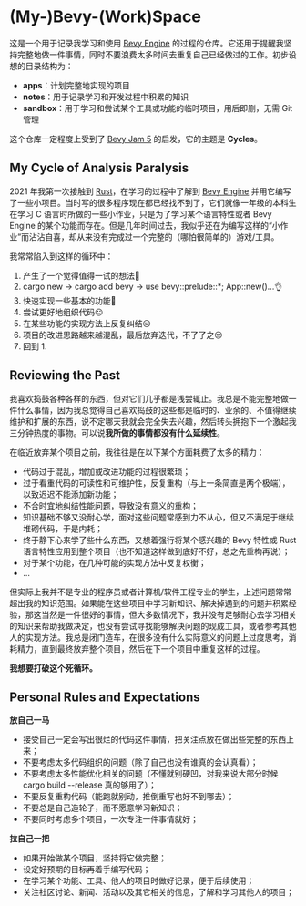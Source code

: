 # (My-)Bevy-(Work)Space

这是一个用于记录我学习和使用 [Bevy Engine](https://bevyengine.org/) 的过程的仓库。它还用于提醒我坚持完整地做一件事情，同时不要浪费太多时间去重复自己已经做过的工作。初步设想的目录结构为：

- **apps**：计划完整地实现的项目
- **notes**：用于记录学习和开发过程中积累的知识
- **sandbox**：用于学习和尝试某个工具或功能的临时项目，用后即删，无需 Git 管理

这个仓库一定程度上受到了 [Bevy Jam 5](https://itch.io/jam/bevy-jam-5) 的启发，它的主题是 **Cycles**。

## My Cycle of Analysis Paralysis

2021 年我第一次接触到 [Rust](https://www.rust-lang.org/)，在学习的过程中了解到 [Bevy Engine](https://bevyengine.org/) 并用它编写了一些小项目。当时写的很多程序现在都已经找不到了，它们就像一年级的本科生在学习 C 语言时所做的一些小作业，只是为了学习某个语言特性或者 Bevy Engine 的某个功能而存在。但是几年时间过去，我似乎还在为编写这样的“小作业”而沾沾自喜，却从来没有完成过一个完整的（哪怕很简单的）游戏/工具。

我常常陷入到这样的循环中：

1. 产生了一个觉得值得一试的想法🤔
2. cargo new -> cargo add bevy -> use bevy::prelude::*; App::new()...👌
3. 快速实现一些基本的功能🙂
4. 尝试更好地组织代码😐
5. 在某些功能的实现方法上反复纠结😑
6. 项目的改进思路越来越混乱，最后放弃迭代，不了了之😒
7. 回到 1.

## Reviewing the Past

我喜欢捣鼓各种各样的东西，但对它们几乎都是浅尝辄止。我总是不能完整地做一件什么事情，因为我总觉得自己喜欢捣鼓的这些都是临时的、业余的、不值得继续维护和扩展的东西，说不定哪天我就会完全失去兴趣，然后转头拥抱下一个激起我三分钟热度的事物。可以说**我所做的事情都没有什么延续性**。

在临近放弃某个项目之前，我往往是在以下某个方面耗费了太多的精力：

- 代码过于混乱，增加或改进功能的过程很繁琐；
- 过于看重代码的可读性和可维护性，反复重构（与上一条简直是两个极端），以致迟迟不能添加新功能；
- 不合时宜地纠结性能问题，导致没有意义的重构；
- 知识基础不够又没耐心学，面对这些问题常感到力不从心，但又不满足于继续堆砌代码，于是内耗；
- 终于静下心来学了些什么东西，又想着强行将某个感兴趣的 Bevy 特性或 Rust 语言特性应用到整个项目（也不知道这样做到底好不好，总之先重构再说）；
- 对于某个功能，在几种可能的实现方法中反复权衡；
- ...

但实际上我并不是专业的程序员或者计算机/软件工程专业的学生，上述问题常常超出我的知识范围。如果能在这些项目中学习新知识、解决掉遇到的问题并积累经验，那这当然是一件很好的事情，但大多数情况下，我并没有足够耐心去学习相关的知识来帮助我做决定，也没有尝试寻找能够解决问题的现成工具，或者参考其他人的实现方法。我总是闭门造车，在很多没有什么实际意义的问题上过度思考，消耗精力，直到最终放弃整个项目，然后在下一个项目中重复这样的过程。

**我想要打破这个死循环。**

## Personal Rules and Expectations

**放自己一马**

- 接受自己一定会写出很烂的代码这件事情，把关注点放在做出些完整的东西上来；
- 不要考虑太多代码组织的问题（除了自己也没有谁真的会认真看）；
- 不要考虑太多性能优化相关的问题（不懂就别硬凹，对我来说大部分时候 cargo build --release 真的够用了）；
- 不要反复重构代码（能跑就别动，推倒重写也好不到哪去）；
- 不要总是自己造轮子，而不愿意学习新知识；
- 不要同时考虑多个项目，一次专注一件事情就好；

**拉自己一把**

- 如果开始做某个项目，坚持将它做完整；
- 设定好预期的目标再着手编写代码；
- 在学习某个功能、工具、他人的项目时做好记录，便于后续使用；
- 关注社区讨论、新闻、活动以及其它相关的信息，了解和学习其他人的项目；
